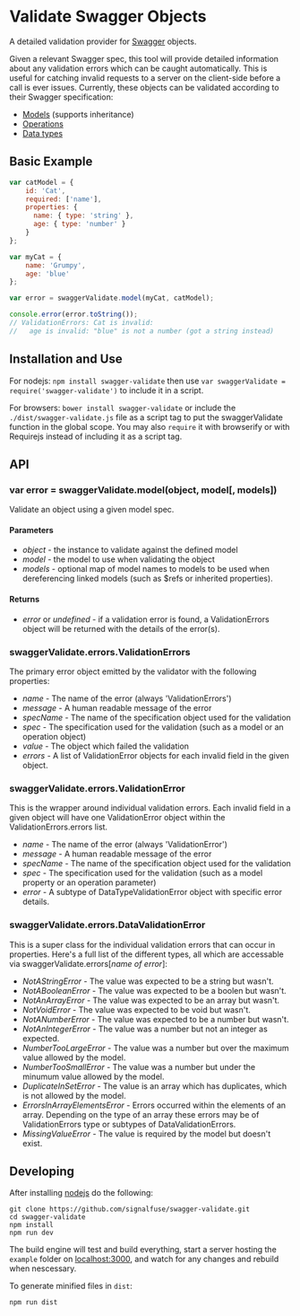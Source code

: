 # Validate Swagger Objects

A detailed validation provider for [Swagger](https://github.com/wordnik/swagger-spec/blob/master/versions/1.2.md) objects.

Given a relevant Swagger spec, this tool will provide detailed information about any validation errors which can be
caught automatically. This is useful for catching invalid requests to a server on the client-side before a call is
ever issues. Currently, these objects can be validated according to their Swagger specification:
* [Models](https://github.com/wordnik/swagger-spec/blob/master/versions/1.2.md#527-model-object) (supports inheritance)
* [Operations](https://github.com/wordnik/swagger-spec/blob/master/versions/1.2.md#523-operation-object)
* [Data types](https://github.com/wordnik/swagger-spec/blob/master/versions/1.2.md#433-data-type-fields)

## Basic Example
```javascript
var catModel = {
    id: 'Cat',
    required: ['name'],
    properties: {
      name: { type: 'string' },
      age: { type: 'number' }
    }
};

var myCat = {
    name: 'Grumpy',
    age: 'blue'
};

var error = swaggerValidate.model(myCat, catModel);

console.error(error.toString());
// ValidationErrors: Cat is invalid:
//   age is invalid: "blue" is not a number (got a string instead)
```

## Installation and Use
For nodejs: `npm install swagger-validate` then use `var swaggerValidate = require('swagger-validate')` to include it in a script.

For browsers: `bower install swagger-validate` or include the `./dist/swagger-validate.js` file as a script tag to put the swaggerValidate function in the global scope. You may also `require` it with browserify or with Requirejs instead of including it as a script tag.

## API

### var error = swaggerValidate.model(object, model[, models])
Validate an object using a given model spec.

#### Parameters
* *object* - the instance to validate against the defined model
* *model* - the model to use when validating the object
* *models* - optional map of model names to models to be used when dereferencing linked models (such as $refs or inherited properties).

#### Returns
* *error* or *undefined* - if a validation error is found, a ValidationErrors object will be returned with the details of the error(s).

### swaggerValidate.errors.ValidationErrors
The primary error object emitted by the validator with the following properties:
* *name* - The name of the error (always 'ValidationErrors')
* *message* - A human readable message of the error
* *specName* - The name of the specification object used for the validation
* *spec* - The specification used for the validation (such as a model or an operation object)
* *value* - The object which failed the validation
* *errors* - A list of ValidationError objects for each invalid field in the given object.

### swaggerValidate.errors.ValidationError
This is the wrapper around individual validation errors. Each invalid field in a given object will have one ValidationError object within the ValidationErrors.errors list.

* *name* - The name of the error (always 'ValidationError')
* *message* - A human readable message of the error
* *specName* - The name of the specification object used for the validation
* *spec* - The specification used for the validation (such as a model property or an operation parameter)
* *error* - A subtype of DataTypeValidationError object with specific error details.

### swaggerValidate.errors.DataValidationError
This is a super class for the individual validation errors that can occur in properties. Here's a full list of the different types, all which are accessable via swaggerValidate.errors[*name of error*]:
* *NotAStringError* - The value was expected to be a string but wasn't.
* *NotABooleanError* - The value was expected to be a boolen but wasn't.
* *NotAnArrayError* - The value was expected to be an array but wasn't.
* *NotVoidError* - The value was expected to be void but wasn't.
* *NotANumberError* - The value was expected to be a number but wasn't.
* *NotAnIntegerError* - The value was a number but not an integer as expected.
* *NumberTooLargeError* - The value was a number but over the maximum value allowed by the model.
* *NumberTooSmallError* - The value was a number but under the minumum value allowed by the model.
* *DuplicateInSetError* - The value is an array which has duplicates, which is not allowed by the model.
* *ErrorsInArrayElementsError* - Errors occurred within the elements of an array. Depending on the type of an array these errors may be of ValidationErrors type or subtypes of DataValidationErrors.
* *MissingValueError* - The value is required by the model but doesn't exist.

## Developing
After installing [nodejs](http://nodejs.org) do the following:

```shell
git clone https://github.com/signalfuse/swagger-validate.git
cd swagger-validate
npm install
npm run dev
```
The build engine will test and build everything, start a server hosting the `example` folder on [localhost:3000](http://localhost:3000), and watch for any changes and rebuild when nescessary.

To generate minified files in `dist`:
```shell
npm run dist
```
